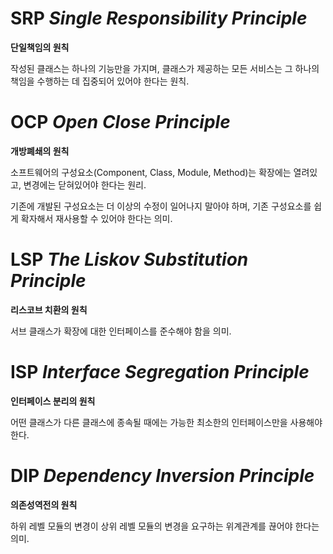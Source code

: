 # SRP _Single Responsibility Principle_

**단일책임의 원칙**

작성된 클래스는 하나의 기능만을 가지며, 클래스가 제공하는 모든 서비스는 그 하나의 책임을 수행하는 데 집중되어 있어야 한다는 원칙.

# OCP _Open Close Principle_

**개방폐쇄의 원칙**

소프트웨어의 구성요소(Component, Class, Module, Method)는 확장에는 열려있고, 변경에는 닫혀있어야 한다는 원리.

기존에 개발된 구성요소는 더 이상의 수정이 일어나지 말아야 하며, 기존 구성요소를 쉽게 확자해서 재사용할 수 있어야 한다는 의미.

# LSP _The Liskov Substitution Principle_

**리스코브 치환의 원칙**

서브 클래스가 확장에 대한 인터페이스를 준수해야 함을 의미.

# ISP _Interface Segregation Principle_

**인터페이스 분리의 원칙**

어떤 클래스가 다른 클래스에 종속될 때에는 가능한 최소한의 인터페이스만을 사용해야 한다.

# DIP _Dependency Inversion Principle_

**의존성역전의 원칙**

하위 레벨 모듈의 변경이 상위 레벨 모듈의 변경을 요구하는 위계관계를 끊어야 한다는 의미.